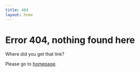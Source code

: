 ```yaml
---
title: 404
layout: home
---
```


# Error 404, nothing found here
Where did you get that link?

Please go to [homepage](/).
